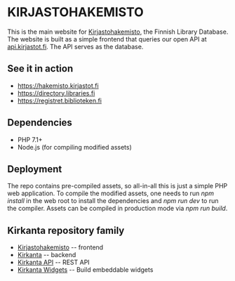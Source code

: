 KIRJASTOHAKEMISTO
=================

This is the main website for [Kirjastohakemisto](https://hakemisto.kirjastot.fi),
the Finnish Library Database. The website is built as a simple frontend that queries our open API at
[api.kirjastot.fi](https://api.kirjastot.fi). The API serves as the database.

## See it in action
- https://hakemisto.kirjastot.fi
- https://directory.libraries.fi
- https://registret.biblioteken.fi

## Dependencies
- PHP 7.1+
- Node.js (for compiling modified assets)

## Deployment
The repo contains pre-compiled assets, so all-in-all this is just a simple PHP web application.
To compile the modified assets, one needs to run *npm install* in the web root to install
the dependencies and *npm run dev* to run the compiler. Assets can be compiled in production mode via
*npm run build*.

## Kirkanta repository family
- [Kirjastohakemisto](https://github.com/libraries-fi/kirjastohakemisto) -- frontend
- [Kirkanta](https://github.com/libraries-fi/kirkanta) -- backend
- [Kirkanta API](https://github.com/libraries-fi/kirkanta-api) -- REST API
- [Kirkanta Widgets](https://github.com/libraries-fi/kirkanta-embed) -- Build embeddable widgets
